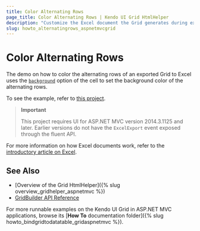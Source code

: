 ```yaml
---
title: Color Alternating Rows
page_title: Color Alternating Rows | Kendo UI Grid HtmlHelper
description: "Customize the Excel document the Grid generates during exporting and color alternating rows in ASP.NET MVC applications."
slug: howto_alternatingrows_aspnetmvcgrid
---
```


# Color Alternating Rows

The demo on how to color the alternating rows of an exported Grid to Excel uses the [`background`](/kendo-ui/api/javascript/ooxml/workbook#configuration-sheets.rows.cells.background) option of the cell to set the background color of the alternating rows.

To see the example, refer to [this project](https://github.com/telerik/ui-for-aspnet-mvc-examples/tree/master/grid/alternating-rows).

> **Important**
>
> This project requires UI for ASP.NET MVC version 2014.3.1125 and later. Earlier versions do not have the `ExcelExport` event exposed through the fluent API.

For more information on how Excel documents work, refer to the [introductory article on Excel](http://docs.telerik.com/kendo-ui/framework/excel/introduction).

## See Also

* [Overview of the Grid HtmlHelper]({% slug overview_gridhelper_aspnetmvc %})
* [GridBuilder API Reference](/aspnet-mvc/api/Kendo.Mvc.UI.Fluent/GridBuilder)

For more runnable examples on the Kendo UI Grid in ASP.NET MVC applications, browse its [**How To** documentation folder]({% slug howto_bindgridtodatatable_gridaspnetmvc %}).
